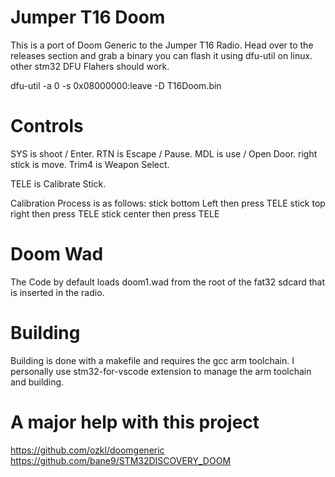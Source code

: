 # Jumper T16 Doom
This is a port of Doom Generic to the Jumper T16 Radio.
Head over to the releases section and grab a binary you can flash it using dfu-util on linux.
other stm32 DFU Flahers should work.

dfu-util -a 0 -s 0x08000000:leave -D T16Doom.bin

# Controls
SYS is shoot / Enter.
RTN is Escape / Pause.
MDL is use / Open Door.
right stick is move.
Trim4 is Weapon Select.

TELE is Calibrate Stick.

Calibration Process is as follows:
  stick bottom Left then press TELE
  stick top right then press TELE
  stick center then press TELE

# Doom Wad
The Code by default loads doom1.wad from the root of the fat32 sdcard that is inserted in the radio.

# Building
Building is done with a makefile and requires the gcc arm toolchain.
I personally use stm32-for-vscode extension to manage the arm toolchain and building.

# A major help with this project
https://github.com/ozkl/doomgeneric
https://github.com/bane9/STM32DISCOVERY_DOOM
